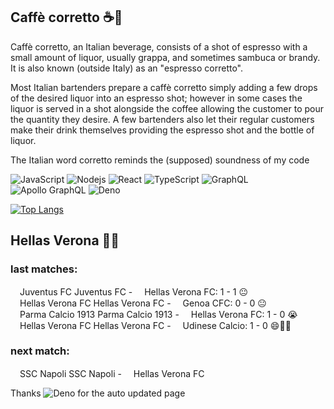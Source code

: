
## Caffè corretto ☕🥃
Caffè corretto, an Italian beverage, consists of a shot of espresso with a small amount of liquor, usually grappa, and sometimes sambuca or brandy. It is also known (outside Italy) as an "espresso corretto".

Most Italian bartenders prepare a caffè corretto simply adding a few drops of the desired liquor into an espresso shot; however in some cases the liquor is served in a shot alongside the coffee allowing the customer to pour the quantity they desire. A few bartenders also let their regular customers make their drink themselves providing the espresso shot and the bottle of liquor.

The Italian word corretto reminds the (supposed) soundness of my code

![JavaScript](https://img.shields.io/badge/-JavaScript-black?style=flat-square&logo=javascript)
![Nodejs](https://img.shields.io/badge/-Nodejs-black?style=flat-square&logo=Node.js)
![React](https://img.shields.io/badge/-React-black?style=flat-square&logo=react)
![TypeScript](https://img.shields.io/badge/-TypeScript-007ACC?style=flat-square&logo=typescript)
![GraphQL](https://img.shields.io/badge/-GraphQL-E10098?style=flat-square&logo=graphql)
![Apollo GraphQL](https://img.shields.io/badge/-Apollo%20GraphQL-311C87?style=flat-square&logo=apollo-graphql)
![Deno](https://img.shields.io/badge/-Deno-black?style=flat-square&logo=deno)


[![Top Langs](https://github-readme-stats.vercel.app/api/top-langs/?username=correttojs&layout=compact)](https://github.com/anuraghazra/github-readme-stats)


## Hellas Verona 💙💛

### last matches:

<span><img src="https://crests.football-data.org/109.svg" height="15px" />Juventus FC</span> Juventus FC - <span><img src="https://crests.football-data.org/450.svg" height="15px" />Hellas Verona FC</span>: 1 - 1 😐 <br/><span><img src="https://crests.football-data.org/450.svg" height="15px" />Hellas Verona FC</span> Hellas Verona FC - <span><img src="https://crests.football-data.org/107.svg" height="15px" />Genoa CFC</span>: 0 - 0 😐 <br/><span><img src="https://crests.football-data.org/112.svg" height="15px" />Parma Calcio 1913</span> Parma Calcio 1913 - <span><img src="https://crests.football-data.org/450.svg" height="15px" />Hellas Verona FC</span>: 1 - 0 😭 <br/><span><img src="https://crests.football-data.org/450.svg" height="15px" />Hellas Verona FC</span> Hellas Verona FC - <span><img src="https://crests.football-data.org/115.svg" height="15px" />Udinese Calcio</span>: 1 - 0 😄💙💛 <br/>

### next match:

<span><img src="https://crests.football-data.org/113.svg" height="15px" />SSC Napoli</span> SSC Napoli - <span><img src="https://crests.football-data.org/450.svg" height="15px" />Hellas Verona FC</span> <br/>

Thanks ![Deno](https://img.shields.io/badge/-Deno-black?style=flat-square&logo=deno) for the auto updated page
